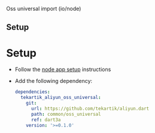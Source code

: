 Oss universal import (io/node)

## Setup

# Setup

- Follow the [node app setup](https://github.com/tekartik/app_node_utils.dart/tree/master/app_build) instructions

- Add the following dependency:

  ```yaml
  dependencies:
    tekartik_aliyun_oss_universal:
      git:
        url: https://github.com/tekartik/aliyun.dart
        path: common/oss_universal
        ref: dart3a
      version: '>=0.1.0'
  ```